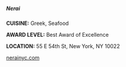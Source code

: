 ##### Nerai
**CUISINE:** Greek, Seafood

**AWARD LEVEL:** Best Award of Excellence

**LOCATION:** 55 E 54th St, New York, NY 10022

[nerainyc.com](//nerainyc.com)
